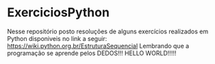 # ExerciciosPython
Nesse repositório posto resoluções de alguns exercícios realizados em Python disponiveis no link a seguir:
https://wiki.python.org.br/EstruturaSequencial
Lembrando que a programação se aprende pelos DEDOS!!!
HELLO WORLD!!!!!
